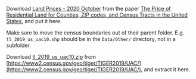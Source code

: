 Download [Land Prices - 2020
October](https://www.fhfa.gov/PolicyProgramsResearch/Research/PaperDocuments/Land-Prices_DLOS_2020_26Oct.xlsx)
from the paper [The Price of Residential Land for Counties, ZIP codes, and Census Tracts
in the United
States](https://www.fhfa.gov/PolicyProgramsResearch/Research/Pages/wp1901.aspx),
and put it here.

Make sure to move the census boundaries out of their parent folder. E.g. `tl_2019_us_uac10.shp` should be in the `Data/Other/` directory, not in a subfolder.

Download
[tl_2019_us_uac10.zip](https://www2.census.gov/geo/tiger/TIGER2019/UAC/tl_2019_us_uac10.zip)
from
[https://www2.census.gov/geo/tiger/TIGER2019/UAC/](https://www2.census.gov/geo/tiger/TIGER2019/UAC/),
and extract it here.